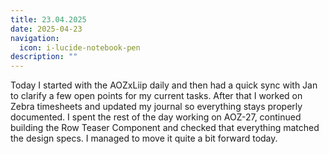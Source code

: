 ```yaml
---
title: 23.04.2025
date: 2025-04-23
navigation:
  icon: i-lucide-notebook-pen
description: ""
---
```


Today I started with the AOZxLiip daily and then had a quick sync with Jan to clarify a few open points for my current tasks. After that I worked on Zebra timesheets and updated my journal so everything stays properly documented. I spent the rest of the day working on AOZ-27, continued building the Row Teaser Component and checked that everything matched the design specs. I managed to move it quite a bit forward today.

